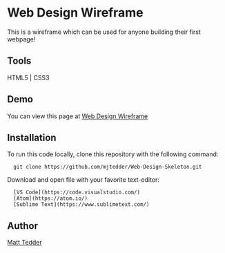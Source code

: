 # Web Design Wireframe

This is a wireframe which can be used for anyone building their first webpage!

## Tools

HTML5 | CSS3

## Demo

You can view this page at [Web Design Wireframe](https://mjtedder.github.io/Web-Design-Skeleton/)

## Installation

To run this code locally, clone this repository with the following command:

      git clone https://github.com/mjtedder/Web-Design-Skeleton.git
      
Download and open file with your favorite text-editor:

      [VS Code](https://code.visualstudio.com/)
      [Atom](https://atom.io/)
      [Sublime Text](https://www.sublimetext.com/)
      

## Author

[Matt Tedder](https://github.com/mjtedder)



